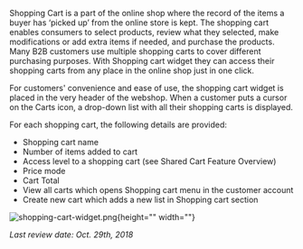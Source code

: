 Shopping Cart is a part of the online shop where the record of the items a buyer has ‘picked up’ from the online store is kept. The shopping cart enables consumers to select products, review what they selected, make modifications or add extra items if needed, and purchase the products. Many B2B customers use multiple shopping carts to cover different purchasing purposes. With Shopping cart widget they can access their shopping carts from any place in the online shop just in one click.

For customers' convenience and ease of use, the shopping cart widget is placed in the very header of the webshop. When a customer puts a cursor on the Carts icon, a drop-down list with all their shopping carts is displayed.

For each shopping cart, the following details are provided:

* Shopping cart name
* Number of items added to cart
* Access level to a shopping cart (see Shared Cart Feature Overview)
* Price mode
* Cart Total
* View all carts which opens Shopping cart menu in the customer account
* Create new cart which adds a new list in Shopping cart section

![shopping-cart-widget.png](https://cdn.document360.io/9fafa0d5-d76f-40c5-8b02-ab9515d3e879/Images/Documentation/shopping-cart-widget.png){height="" width=""}

_Last review date: Oct. 29th, 2018_ <!-- by Andrew Chekanov -->